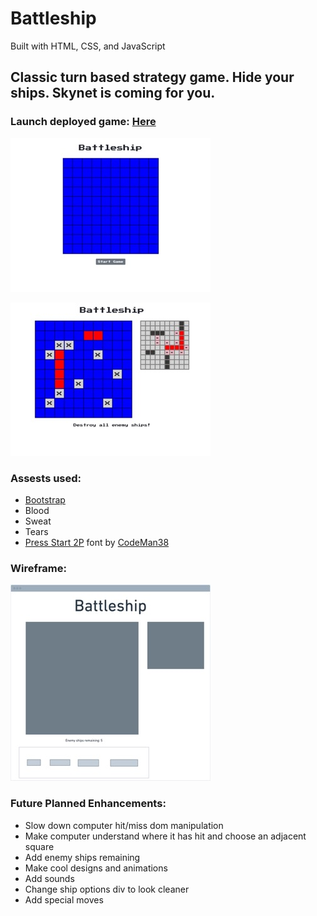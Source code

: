 # Battleship
Built with HTML, CSS, and JavaScript

## Classic turn based strategy game. Hide your ships. Skynet is coming for you. 

### Launch deployed game: [Here](https://battleshipvdv.netlify.app)

![placement](/images/placement.jpeg)

![gameplay](/images/gameplay.jpeg)

### Assests used:
* [Bootstrap](https://getbootstrap.com/)
* Blood 
* Sweat 
* Tears
* [Press Start 2P](https://fonts.google.com/specimen/Press+Start+2P#standard-styles) font by [CodeMan38](https://fonts.google.com/?query=CodeMan38)

### Wireframe:
![wireframe](/images/wireFrame.jpeg)

### Future Planned Enhancements:
* Slow down computer hit/miss dom manipulation
* Make computer understand where it has hit and choose an adjacent square 
* Add enemy ships remaining
* Make cool designs and animations
* Add sounds 
* Change ship options div to look cleaner
* Add special moves
